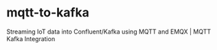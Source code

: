 # mqtt-to-kafka
Streaming IoT data into Confluent/Kafka using MQTT and EMQX | MQTT Kafka Integration
